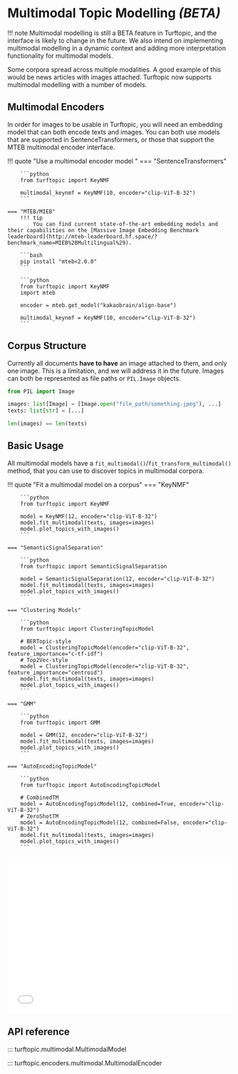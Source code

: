 # Multimodal Topic Modelling ***(BETA)***

!!! note 
    Multimodal modelling is still a BETA feature in Turftopic, and the interface is likely to change in the future.
    We also intend on implementing multimodal modelling in a dynamic context and adding more interpretation functionality for multimodal models.

Some corpora spread across multiple modalities.
A good example of this would be news articles with images attached.
Turftopic now supports multimodal modelling with a number of models.


## Multimodal Encoders

In order for images to be usable in Turftopic, you will need an embedding model that can both encode texts and images.
You can both use models that are supported in SentenceTransformers, or those that support the MTEB multimodal encoder interface.


!!! quote "Use a multimodal encoder model "
    === "SentenceTransformers"

        ```python
        from turftopic import KeyNMF

        multimodal_keynmf = KeyNMF(10, encoder="clip-ViT-B-32")
        ```

    === "MTEB/MIEB"
        !!! tip 
            You can find current state-of-the-art embedding models and their capabilities on the [Massive Image Embedding Benchmark leaderboard](http://mteb-leaderboard.hf.space/?benchmark_name=MIEB%28Multilingual%29).

        ```bash
        pip install "mteb<2.0.0"
        ```

        ```python
        from turftopic import KeyNMF
        import mteb

        encoder = mteb.get_model("kakaobrain/align-base")

        multimodal_keynmf = KeyNMF(10, encoder="clip-ViT-B-32")
        ```

## Corpus Structure

Currently all documents **have to have** an image attached to them, and only one image.
This is a limitation, and we will address it in the future.
Images can both be represented as file paths or `PIL.Image` objects.

```python
from PIL import Image

images: list[Image] = [Image.open("file_path/something.jpeg"), ...]
texts: list[str] = [...]

len(images) == len(texts)
```

## Basic Usage

All multimodal models have a `fit_multimodal()`/`fit_transform_multimodal()` method,
that you can use to discover topics in multimodal corpora.

!!! quote "Fit a multimodal model on a corpus"
    === "KeyNMF"

        ```python
        from turftopic import KeyNMF

        model = KeyNMF(12, encoder="clip-ViT-B-32")
        model.fit_multimodal(texts, images=images)
        model.plot_topics_with_images()
        ```

    === "SemanticSignalSeparation"

        ```python
        from turftopic import SemanticSignalSeparation

        model = SemanticSignalSeparation(12, encoder="clip-ViT-B-32")
        model.fit_multimodal(texts, images=images)
        model.plot_topics_with_images()
        ```

    === "Clustering Models"

        ```python
        from turftopic import ClusteringTopicModel

        # BERTopic-style
        model = ClusteringTopicModel(encoder="clip-ViT-B-32", feature_importance="c-tf-idf")
        # Top2Vec-style
        model = ClusteringTopicModel(encoder="clip-ViT-B-32", feature_importance="centroid")
        model.fit_multimodal(texts, images=images)
        model.plot_topics_with_images()
        ```

    === "GMM"

        ```python
        from turftopic import GMM

        model = GMM(12, encoder="clip-ViT-B-32")
        model.fit_multimodal(texts, images=images)
        model.plot_topics_with_images()
        ```

    === "AutoEncodingTopicModel"

        ```python
        from turftopic import AutoEncodingTopicModel

        # CombinedTM
        model = AutoEncodingTopicModel(12, combined=True, encoder="clip-ViT-B-32")
        # ZeroShotTM
        model = AutoEncodingTopicModel(12, combined=False, encoder="clip-ViT-B-32")
        model.fit_multimodal(texts, images=images)
        model.plot_topics_with_images()
        ```

<iframe src="../images/multimodal.html", title="Multimodal KeyNMF on IKEA catalogue", style="height:350px;width:100%;padding:0px;border:none;"></iframe>

## API reference

::: turftopic.multimodal.MultimodalModel

::: turftopic.encoders.multimodal.MultimodalEncoder



